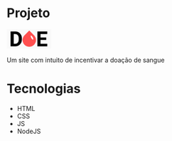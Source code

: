 # Projeto

<img src="public/logo.png" alt="DOE" width="100px" margin="60px 0">  
<p>Um site com intuito de incentivar a doação de sangue</p>

# Tecnologias  
- HTML  
- CSS  
- JS  
- NodeJS  